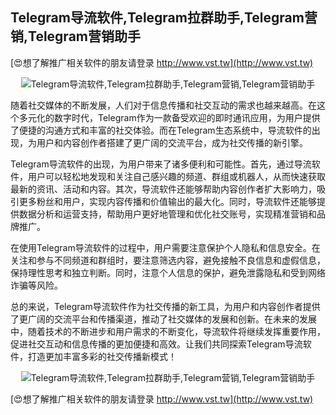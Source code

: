 ## **Telegram导流软件,Telegram拉群助手,Telegram营销,Telegram营销助手**

[😍想了解推广相关软件的朋友请登录 http://www.vst.tw](http://www.vst.tw)

 <center><img src="https://vst.tw/MP4/tuiguang/png/0.png" alt="Telegram导流软件,Telegram拉群助手,Telegram营销,Telegram营销助手"></center>

随着社交媒体的不断发展，人们对于信息传播和社交互动的需求也越来越高。在这个多元化的数字时代，Telegram作为一款备受欢迎的即时通讯应用，为用户提供了便捷的沟通方式和丰富的社交体验。而在Telegram生态系统中，导流软件的出现，为用户和内容创作者搭建了更广阔的交流平台，成为社交传播的新引擎。

Telegram导流软件的出现，为用户带来了诸多便利和可能性。首先，通过导流软件，用户可以轻松地发现和关注自己感兴趣的频道、群组或机器人，从而快速获取最新的资讯、活动和内容。其次，导流软件还能够帮助内容创作者扩大影响力，吸引更多粉丝和用户，实现内容传播和价值输出的最大化。同时，导流软件还能够提供数据分析和运营支持，帮助用户更好地管理和优化社交账号，实现精准营销和品牌推广。

在使用Telegram导流软件的过程中，用户需要注意保护个人隐私和信息安全。在关注和参与不同频道和群组时，要注意筛选内容，避免接触不良信息和虚假信息，保持理性思考和独立判断。同时，注意个人信息的保护，避免泄露隐私和受到网络诈骗等风险。

总的来说，Telegram导流软件作为社交传播的新工具，为用户和内容创作者提供了更广阔的交流平台和传播渠道，推动了社交媒体的发展和创新。在未来的发展中，随着技术的不断进步和用户需求的不断变化，导流软件将继续发挥重要作用，促进社交互动和信息传播的更加便捷和高效。让我们共同探索Telegram导流软件，打造更加丰富多彩的社交传播新模式！

 <center><img src="https://vst.tw/MP4/tuiguang/png/1.png" alt="Telegram导流软件,Telegram拉群助手,Telegram营销,Telegram营销助手"></center>

[😍想了解推广相关软件的朋友请登录 http://www.vst.tw](http://www.vst.tw)



